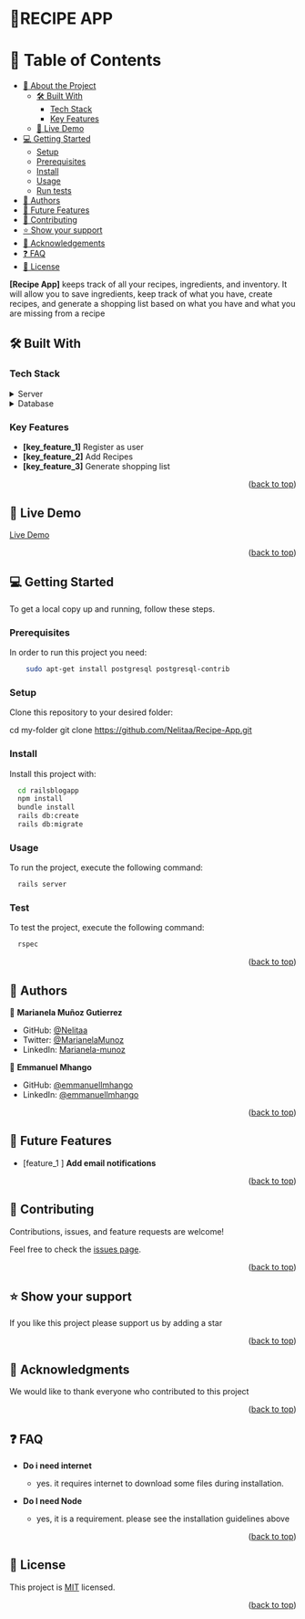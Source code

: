 # 📖<a name="about-project">RECIPE APP</a>

<!-- TABLE OF CONTENTS -->

# 📗 Table of Contents

- [📖 About the Project](#about-project)
  - [🛠 Built With](#built-with)
    - [Tech Stack](#tech-stack)
    - [Key Features](#key-features)
  - [🚀 Live Demo](#live-demo)
- [💻 Getting Started](#getting-started)
  - [Setup](#setup)
  - [Prerequisites](#prerequisites)
  - [Install](#install)
  - [Usage](#usage)
  - [Run tests](#run-tests)
- [👥 Authors](#authors)
- [🔭 Future Features](#future-features)
- [🤝 Contributing](#contributing)
- [⭐️ Show your support](#support)
- [🙏 Acknowledgements](#acknowledgements)
- [❓ FAQ](#faq)
- [📝 License](#license)

<!-- PROJECT DESCRIPTION -->

**[Recipe App]** keeps track of all your recipes, ingredients, and inventory. It will allow you to save ingredients, keep track of what you have, create recipes, and generate a shopping list based on what you have and what you are missing from a recipe

## 🛠 Built With <a name="built-with"></a>

### Tech Stack <a name="tech-stack"></a>

<details>
  <summary>Server</summary>
  <ul>
    <li><a href="https://rubyonrails.org/">Ruby on Rails</a></li>
  </ul>
</details>

<details>
<summary>Database</summary>
  <ul>
    <li><a href="https://www.postgresql.org/">Postgres</a></li>
  </ul>
</details>

<!-- Features -->

### Key Features <a name="key-features"></a>

- **[key_feature_1]**
  Register as user
- **[key_feature_2]**
  Add Recipes
- **[key_feature_3]**
  Generate shopping list

<p align="right">(<a href="#readme-top">back to top</a>)</p>

<!-- LIVE DEMO -->

## 🚀 Live Demo <a name="live-demo"></a>

[Live Demo](https://recipe-app-tqr7.onrender.com/)

<p align="right">(<a href="#readme-top">back to top</a>)</p>

<!-- GETTING STARTED -->

## 💻 Getting Started <a name="getting-started"></a>

To get a local copy up and running, follow these steps.

### Prerequisites

In order to run this project you need:
```sh
    sudo apt-get install postgresql postgresql-contrib
```

### Setup

Clone this repository to your desired folder:

cd my-folder
git clone https://github.com/Nelitaa/Recipe-App.git

### Install

Install this project with:

```sh
  cd railsblogapp
  npm install
  bundle install
  rails db:create
  rails db:migrate
```

### Usage

To run the project, execute the following command:

```sh
  rails server
```

### Test

To test the project, execute the following command:

```sh
  rspec
```

<p align="right">(<a href="#readme-top">back to top</a>)</p>

## 👥 Authors <a name="authors"></a>

👤 **Marianela Muñoz Gutierrez**

- GitHub: [@Nelitaa](https://github.com/Nelitaa)
- Twitter: [@MarianelaMunoz](https://twitter.com/MarianelaMunoz_)
- LinkedIn: [Marianela-munoz](https://www.linkedin.com/in/marianela-munoz/)

👤 **Emmanuel Mhango**

- GitHub: [@emmanuellmhango](https://github.com/emmanuellmhango)
- LinkedIn: [@emmanuellmhango](https://www.linkedin.com/in/emmanuellmhango)

<p align="right">(<a href="#readme-top">back to top</a>)</p>

<!-- FUTURE FEATURES -->

## 🔭 Future Features <a name="future-features"></a>

- [feature_1 ] **Add email notifications**


<p align="right">(<a href="#readme-top">back to top</a>)</p>

<!-- CONTRIBUTING -->

## 🤝 Contributing <a name="contributing"></a>

Contributions, issues, and feature requests are welcome!

Feel free to check the [issues page](../../issues/).

<p align="right">(<a href="#readme-top">back to top</a>)</p>

<!-- SUPPORT -->

## ⭐️ Show your support <a name="support"></a>

If you like this project please support us by adding a star

<p align="right">(<a href="#readme-top">back to top</a>)</p>

<!-- ACKNOWLEDGEMENTS -->

## 🙏 Acknowledgments <a name="acknowledgements"></a>

We would like to thank everyone who contributed to this project

<p align="right">(<a href="#readme-top">back to top</a>)</p>

<!-- FAQ (optional) -->

## ❓ FAQ <a name="faq"></a>

- **Do i need internet**

  - yes. it requires internet to download some files during installation.

- **Do I need Node**

  - yes, it is a requirement. please see the installation guidelines above

<p align="right">(<a href="#readme-top">back to top</a>)</p>

<!-- LICENSE -->

## 📝 License <a name="license"></a>

This project is [MIT](./LICENSE) licensed.

<p align="right">(<a href="#readme-top">back to top</a>)</p>
